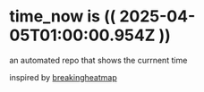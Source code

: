 # time_now is (( 2025-04-05T01:00:00.954Z ))

an automated repo that shows the currnent time

inspired by [breakingheatmap](https://github.com/breakingheatmap/breakingheatmap)